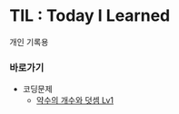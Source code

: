 # TIL : Today I Learned
개인 기록용

### 바로가기
* 코딩문제
   * [약수의 개수와 덧셈 Lv1](https://github.com/SeolYeonSu/coding-practice/blob/main/programmers/%EC%95%BD%EC%88%98%EC%9D%98%20%EA%B0%9C%EC%88%98%EC%99%80%20%EB%8D%A7%EC%85%88%20Lv1.md)


